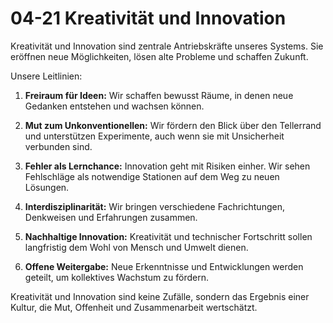 # 04-21 Kreativität und Innovation

Kreativität und Innovation sind zentrale Antriebskräfte unseres Systems. Sie eröffnen neue Möglichkeiten, lösen alte Probleme und schaffen Zukunft.

Unsere Leitlinien:

1. **Freiraum für Ideen:** Wir schaffen bewusst Räume, in denen neue Gedanken entstehen und wachsen können.

2. **Mut zum Unkonventionellen:** Wir fördern den Blick über den Tellerrand und unterstützen Experimente, auch wenn sie mit Unsicherheit verbunden sind.

3. **Fehler als Lernchance:** Innovation geht mit Risiken einher. Wir sehen Fehlschläge als notwendige Stationen auf dem Weg zu neuen Lösungen.

4. **Interdisziplinarität:** Wir bringen verschiedene Fachrichtungen, Denkweisen und Erfahrungen zusammen.

5. **Nachhaltige Innovation:** Kreativität und technischer Fortschritt sollen langfristig dem Wohl von Mensch und Umwelt dienen.

6. **Offene Weitergabe:** Neue Erkenntnisse und Entwicklungen werden geteilt, um kollektives Wachstum zu fördern.

Kreativität und Innovation sind keine Zufälle, sondern das Ergebnis einer Kultur, die Mut, Offenheit und Zusammenarbeit wertschätzt.